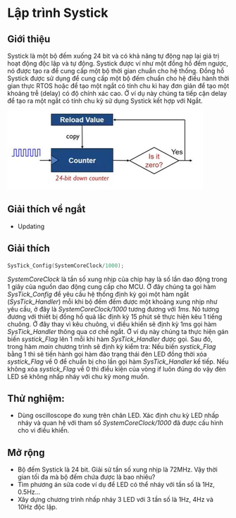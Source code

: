 # Lập trình Systick
## Giới thiệu
Systick là một bộ đếm xuống 24 bit và có khả năng tự động nạp lại giá trị hoạt động độc lập và tự động. Systick được ví như một  đồng hồ đếm ngược, nó được tạo ra để cung cấp một bộ thời gian chuẩn cho hệ thống. Đồng hồ Systick được sử dụng để cung cấp một bộ đếm chuẩn cho hệ điều hành thời gian thực RTOS hoặc để tạo một ngắt có tính chu kì hay đơn giản để tạo một khoảng trễ (delay) có độ chính xác cao. Ở ví dụ này chúng ta tiếp cận delay để tạo ra một ngắt có tính chu kỳ sử dụng Systick kết hợp với Ngắt.
![Systick](./docs/1.counter.png)

## Giải thích về ngắt
- Updating

## Giải thích
```C
SysTick_Config(SystemCoreClock/1000);
```
_SystemCoreClock_ là tần số xung nhịp của chip hay là số lần dao động trong 1 giây của nguồn dao động cung cấp cho MCU. Ở đây chúng ta gọi hàm _SysTick_Config_ để yêu cầu hệ thống định kỳ gọi một hàm ngắt (_SysTick_Handler_) mỗi khi bộ đếm đếm được một khoảng xung nhịp như yêu cầu, ở đây là _SystemCoreClock/1000_ tương đương với _1ms_. Nó tương đương với thiết bị đồng hồ quả lắc định kỳ 15 phút sẽ thực hiện kêu 1 tiếng chuông. Ở đây thay vì kêu chuông, vi điều khiển sẽ định kỳ 1ms gọi hàm _SysTick_Handler_ thông qua cơ chế ngắt.
Ở ví dụ này chúng ta thực hiện gán biến _systick_Flag_ lên 1 mỗi khi hàm _SysTick_Handler_ được gọi. Sau đó, trong hàm _main_ chương trình sẽ định kỳ kiểm tra: Nếu biến _systick_Flag_ bằng 1 thì sẽ tiến hành gọi hàm đảo trạng thái đèn LED đồng thời xóa _systick_Flag_ về 0 để chuẩn bị cho lần gọi hàm _SysTick_Handler_ kế tiếp. Nếu không xóa _systick_Flag_ về 0 thì điều kiện của vòng if luôn đúng do vậy đèn LED sẽ không nhấp nháy với chu kỳ mong muốn.

## Thử nghiệm:
- Dùng oscilloscope đo xung trên chân LED. Xác định chu kỳ LED nhấp nháy và quan hệ với tham số _SystemCoreClock/1000_ đã được cấu hình cho vi điều khiển.

## Mở rộng
- Bộ đếm Systick là 24 bit. Giải sử tần số xung nhịp là 72MHz. Vậy thời gian tối đa mà bộ đếm chứa được là bao nhiêu?
- Tìm phương án sửa code ví dụ để LED có thể nháy với tần số là 1Hz, 0.5Hz...
- Xây dựng chương trình nhấp nháy 3 LED với 3 tần số là 1Hz, 4Hz và 10Hz độc lập.